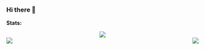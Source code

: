 ### Hi there 👋

<!--
**lucifeermorningstar/lucifeermorningstar** is a ✨ _special_ ✨ repository because its `README.md` (this file) appears on your GitHub profile.

Here are some ideas to get you started:

- 🔭 I’m currently working on ...
- 🌱 I’m currently learning ...
- 👯 I’m looking to collaborate on ...
- 🤔 I’m looking for help with ...
- 💬 Ask me about ...
- 📫 How to reach me: ...
- 😄 Pronouns: ...
- ⚡ Fun fact: ...
-->



**Stats:**  


<div align="center"><img src="https://github-profile-trophy.vercel.app/?username=lucifeermorningstar&theme=dracula&count_private=true"></div>
<img align="left" src="https://github-readme-stats.vercel.app/api?username=lucifeermorningstar&show_icons=true&hide_border=true&theme=tokyonight"><img align="right" src="https://github-readme-stats.vercel.app/api/top-langs/?username=lucifeermorningstar&theme=tokyonight&hide=batchfile">
